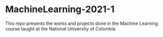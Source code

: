 # MachineLearning-2021-1
This repo presents the works and projects done in the Machine Learning course taught at the National University of Colombia
